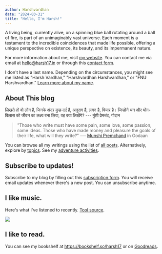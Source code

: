 ```yaml
---
author: Harshvardhan
date: "2024-03-31"
title: "Hello, I'm Harsh!"
---
```


A living being, currently alive, on a spinning blue ball rotating around a ball of fire, is part of an unimaginably vast universe.
Each moment is a testament to the incredible coincidences that made life possible, offering a unique perspective on existence, its beauty, and its impermanent nature.

For more information about me, visit [my website](https://www.harsh17.in/).
You can contact me via email at [hello\@harsh17.in](mailto:hello@harsh17.in) or through this [contact form](https://forms.gle/mStnf7EtbuEbfHDcA). 

I don't have a last name.
Depending on the circumstances, you might see me listed as "Harsh Vardhan," "Harshvardhan Harshvardhan," or "FNU Harshvardhan." [Learn more about my name](https://blog.harsh17.in/my-name/).

## About This blog

लिखते तो वो लोग हैं, जिनके अंदर कुछ दर्द है, अनुराग है, लगन है, विचार है। जिन्होंने धन और भोग-विलास को जीवन का लक्ष्य बना लिया, वह क्या लिखेंगे?
--- मुंशी प्रेमचंद, गोदान

> "Those who write must have some pain, some love, some passion, some ideas. Those who have made money and pleasure the goals of their life, what will they write?" --- [Munshi Premchand](https://en.wikipedia.org/wiki/Premchand) in Godaan

You can browse all my writings using the list of [all posts](https://blog.harsh17.in/posts/).
Alternatively, explore by [topics](https://blog.harsh17.in/tags/).
See my [adventure activities](https://blog.harsh17.in/adr/).

## Subscribe to updates!

Subscribe to my blog by filling out this [subscription form](https://forms.gle/8HcKuCgjtvnZoW2B9).
You will receive email updates whenever there's a new post.
You can unsubscribe anytime.

## I like music.

Here's what I've listened to recently.
[Tool source](https://blog.spacehey.com/entry?id=221954).

<a href="https://www.last.fm/user/Xaxeki"><img src="https://lastfm-recently-played.vercel.app/api?user=Xaxeki" height="auto"/></a>

## I like to read.

You can see my bookshelf at <https://bookshelf.so/harsh17> or on [Goodreads](https://www.goodreads.com/user/show/66858367-harshvardhan).
